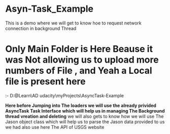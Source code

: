 # Asyn-Task_Example
This is a demo where we will get to know hoe to request network connection in background Thread 
# Only Main Folder is Here Beause it was Not allowing us to upload more numbers of File , and Yeah a Local file is present here 
:-  D:\@Learn\AD udacity\myProjects\AsyncTask-Example


**Here before Jumping into The loaders we will use the already privided AsyncTask Task Interface which will help us in managing The Background thread vreation and deleting**
 we will also gets to know how we will use The Jason object class which will help us to parse the Jason data provided to us
 we had also use here The API of USGS website 
